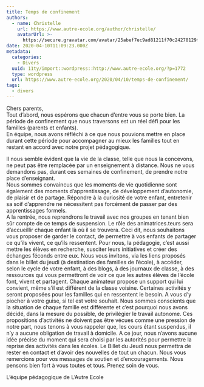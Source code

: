 ```yaml
---
title: Temps de confinement
authors:
  - name: Christelle
    url: https://www.autre-ecole.org/author/christelle/
    avatarUrl: >-
      https://secure.gravatar.com/avatar/25abef7ec9ad81211f70c24278129fd2?s=96&d=mm&r=g
date: 2020-04-10T11:09:23.000Z
metadata:
  categories:
    - Divers
  uuid: 11ty/import::wordpress::http://www.autre-ecole.org/?p=1772
  type: wordpress
  url: https://www.autre-ecole.org/2020/04/10/temps-de-confinement/
tags:
  - divers
---
```

Chers parents,  
Tout d’abord, nous espérons que chacun d’entre vous se porte bien. La période de confinement que nous traversons est un réel défi pour les  
familles (parents et enfants).  
En équipe, nous avons réfléchi à ce que nous pouvions mettre en place durant cette période pour accompagner au mieux les familles tout en restant en accord avec notre projet pédagogique.

Il nous semble évident que la vie de la classe, telle que nous la concevons, ne peut pas être remplacée par un enseignement à distance. Nous ne vous demandons pas, durant ces semaines de confinement, de prendre notre place d’enseignant.  
Nous sommes convaincus que les moments de vie quotidienne sont également des moments d’apprentissage, de développement d’autonomie, de plaisir et de partage. Répondre à la curiosité de votre enfant, entretenir sa soif d’apprendre ne nécessitent pas forcément de passer par des apprentissages formels.  
A la rentrée, nous reprendrons le travail avec nos groupes en tenant bien sûr compte de ce temps de suspension. Le rôle des animatrices.teurs sera d’accueillir chaque enfant là où il se trouvera. Ceci dit, nous souhaitons vous proposer de garder le contact, de permettre à vos enfants de partager ce qu’ils vivent, ce qu’ils ressentent. Pour nous, la pédagogie, c’est aussi mettre les élèves en recherche, susciter leurs initiatives et créer des échanges féconds entre eux. Nous vous invitons, via les liens proposés dans le billet du jeudi (à destination des familles de l’école), à accéder, selon le cycle de votre enfant, à des blogs, à des journaux de classe, à des ressources qui vous permettront de voir ce que les autres élèves de l’école font, vivent et partagent. Chaque animateur propose un support qui lui convient, même s’il est différent de la classe voisine. Certaines activités y seront proposées pour les familles qui en ressentent le besoin. A vous d’y piocher à votre guise, si tel est votre souhait. Nous sommes conscients que la situation de chaque famille est différente et c’est pourquoi nous avons décidé, dans la mesure du possible, de privilégier le travail autonome. Ces propositions d’activités ne doivent pas être vécues comme une pression de notre part, nous tenons à vous rappeler que, les cours étant suspendus, il n’y a aucune obligation de travail à domicile. A ce jour, nous n’avons aucune idée précise du moment qui sera choisi par les autorités pour permettre la reprise des activités dans les écoles. Le Billet du Jeudi nous permettra de rester en contact et d’avoir des nouvelles de tout un chacun. Nous vous remercions pour vos messages de soutien et d’encouragements. Nous pensons bien fort à vous toutes et tous. Prenez soin de vous.

L’équipe pédagogique de L’Autre Ecole